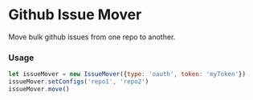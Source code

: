 # Github Issue Mover

Move bulk github issues from one repo to another.

### Usage
```javascript
let issueMover = new IssueMover({type: 'oauth', token: 'myToken'})
issueMover.setConfigs('repo1', 'repo2')
issueMover.move()
```
